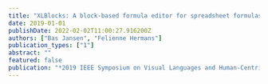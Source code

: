 ```yaml
---
title: "XLBlocks: A block-based formula editor for spreadsheet formulas"
date: 2019-01-01
publishDate: 2022-02-02T11:00:27.916200Z
authors: ["Bas Jansen", "Felienne Hermans"]
publication_types: ["1"]
abstract: ""
featured: false
publication: "*2019 IEEE Symposium on Visual Languages and Human-Centric Computing (VL/HCC)*"
---
```


